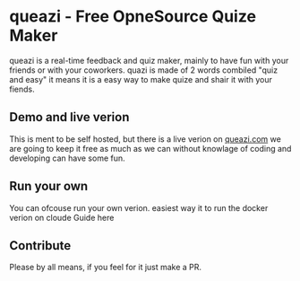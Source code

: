 # queazi - Free OpneSource Quize Maker 
queazi is a real-time feedback and quiz maker, mainly to have fun with your friends or with your coworkers. quazi is made of 2 words combiled "quiz and easy" it means it is a easy way to make quize and shair it with your fiends.

## Demo and live verion
This is ment to be self hosted, but there is a live verion on [queazi.com](queazi.com) we are going to keep it free as much as we can without knowlage of coding and developing can have some fun. 

## Run your own 
You can ofcouse run your own verion. easiest way it to run the docker verion on cloude Guide here 

## Contribute
Please by all means, if you feel for it just make a PR.


